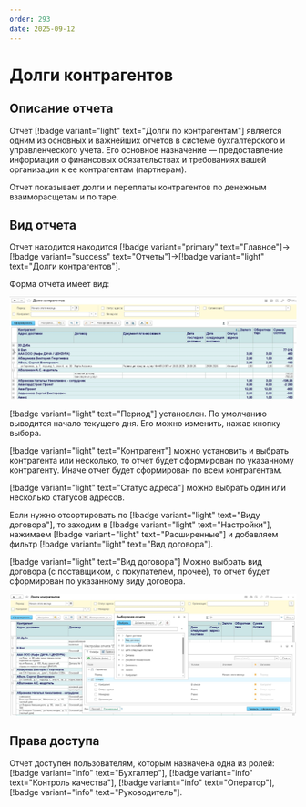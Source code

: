 ```yaml
---
order: 293
date: 2025-09-12
---
```

# Долги контрагентов

## Описание отчета

Отчет [!badge variant="light" text="Долги по контрагентам"] является одним из основных и важнейших отчетов в системе бухгалтерского и управленческого учета. 
Его основное назначение — предоставление информации о финансовых обязательствах и требованиях вашей организации к ее контрагентам (партнерам).

Отчет показывает долги и переплаты контрагентов по денежным взаиморасщетам и по таре.

## Вид отчета

Отчет находится находится [!badge variant="primary" text="Главное"]->[!badge variant="success" text="Отчеты"]->[!badge variant="light" text="Долги контрагентов"].

Форма отчета имеет вид:

![](\images\изменения\долги1.jpg)

[!badge variant="light" text="Период"] установлен. По умолчанию выводится начало текущего дня. Его можно изменить, нажав кнопку выбора.

[!badge variant="light" text="Контрагент"] можно установить и выбрать контрагента или несколько, то отчет будет сформирован по указанному контрагенту. Иначе отчет будет сформирован по всем контрагентам.

[!badge variant="light" text="Статус адреса"] можно выбрать один или несколько статусов адресов.

Если нужно отсортировать по [!badge variant="light" text="Виду договора"], то заходим в [!badge variant="light" text="Настройки"], нажимаем [!badge variant="light" text="Расширенные"] и добавляем фильтр [!badge variant="light" text="Вид договора"].

[!badge variant="light" text="Вид договора"] Можно выбрать вид договора (с поставщиком, с покупателем, прочее), то отчет будет сформирован по указанному виду договора. 

![](\images\изменения\долги3.jpg)

## Права доступа

Отчет доступен пользователям, которым назначена одна из ролей: [!badge variant="info" text="Бухгалтер"], [!badge variant="info" text="Контроль качества"], [!badge variant="info" text="Оператор"], [!badge variant="info" text="Руководитель"].


